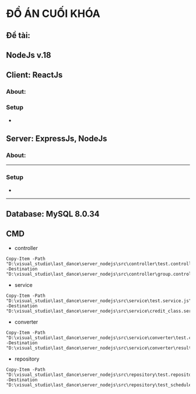 # ĐỒ ÁN CUỐI KHÓA
## Đề tài:
## NodeJs v.18
## Client: ReactJs
### About:
### Setup
-
## Server: ExpressJs, NodeJs
### About:
---
### Setup
-
---
## Database: MySQL 8.0.34


## CMD
- controller
```
Copy-Item -Path "D:\visual_studio\last_dance\server_nodejs\src\controller\test.controller.js" -Destination "D:\visual_studio\last_dance\server_nodejs\src\controller\group.controller.js"
```
- service
```
Copy-Item -Path "D:\visual_studio\last_dance\server_nodejs\src\service\test.service.js" -Destination "D:\visual_studio\last_dance\server_nodejs\src\service\credit_class.service.js"                   
```
- converter
```
Copy-Item -Path "D:\visual_studio\last_dance\server_nodejs\src\service\converter\test.converter.js" -Destination "D:\visual_studio\last_dance\server_nodejs\src\service\converter\result.converter.js"
```
- repository
```
Copy-Item -Path "D:\visual_studio\last_dance\server_nodejs\src\repository\test.repository.js" -Destination "D:\visual_studio\last_dance\server_nodejs\src\repository\test_schedule.repository.js"     
```
